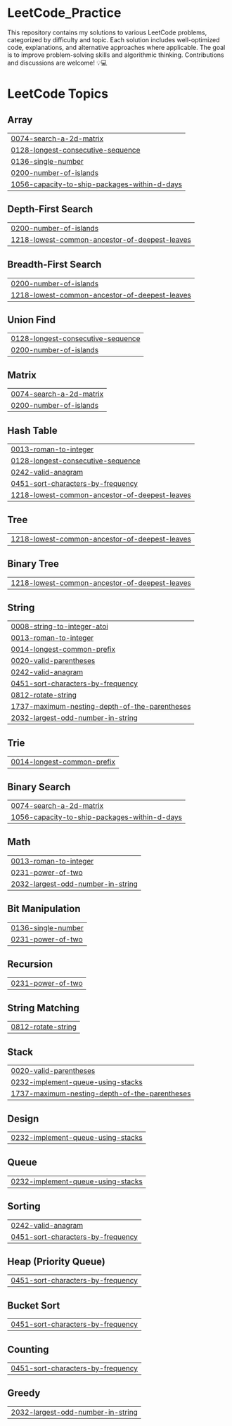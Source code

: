 # LeetCode_Practice
This repository contains my solutions to various LeetCode problems, categorized by difficulty and topic. Each solution includes well-optimized code, explanations, and alternative approaches where applicable. The goal is to improve problem-solving skills and algorithmic thinking. Contributions and discussions are welcome! 💡💻

<!---LeetCode Topics Start-->
# LeetCode Topics
## Array
|  |
| ------- |
| [0074-search-a-2d-matrix](https://github.com/AmritanshRaizada/LeetCode_Practice/tree/master/0074-search-a-2d-matrix) |
| [0128-longest-consecutive-sequence](https://github.com/AmritanshRaizada/LeetCode_Practice/tree/master/0128-longest-consecutive-sequence) |
| [0136-single-number](https://github.com/AmritanshRaizada/LeetCode_Practice/tree/master/0136-single-number) |
| [0200-number-of-islands](https://github.com/AmritanshRaizada/LeetCode_Practice/tree/master/0200-number-of-islands) |
| [1056-capacity-to-ship-packages-within-d-days](https://github.com/AmritanshRaizada/LeetCode_Practice/tree/master/1056-capacity-to-ship-packages-within-d-days) |
## Depth-First Search
|  |
| ------- |
| [0200-number-of-islands](https://github.com/AmritanshRaizada/LeetCode_Practice/tree/master/0200-number-of-islands) |
| [1218-lowest-common-ancestor-of-deepest-leaves](https://github.com/AmritanshRaizada/LeetCode_Practice/tree/master/1218-lowest-common-ancestor-of-deepest-leaves) |
## Breadth-First Search
|  |
| ------- |
| [0200-number-of-islands](https://github.com/AmritanshRaizada/LeetCode_Practice/tree/master/0200-number-of-islands) |
| [1218-lowest-common-ancestor-of-deepest-leaves](https://github.com/AmritanshRaizada/LeetCode_Practice/tree/master/1218-lowest-common-ancestor-of-deepest-leaves) |
## Union Find
|  |
| ------- |
| [0128-longest-consecutive-sequence](https://github.com/AmritanshRaizada/LeetCode_Practice/tree/master/0128-longest-consecutive-sequence) |
| [0200-number-of-islands](https://github.com/AmritanshRaizada/LeetCode_Practice/tree/master/0200-number-of-islands) |
## Matrix
|  |
| ------- |
| [0074-search-a-2d-matrix](https://github.com/AmritanshRaizada/LeetCode_Practice/tree/master/0074-search-a-2d-matrix) |
| [0200-number-of-islands](https://github.com/AmritanshRaizada/LeetCode_Practice/tree/master/0200-number-of-islands) |
## Hash Table
|  |
| ------- |
| [0013-roman-to-integer](https://github.com/AmritanshRaizada/LeetCode_Practice/tree/master/0013-roman-to-integer) |
| [0128-longest-consecutive-sequence](https://github.com/AmritanshRaizada/LeetCode_Practice/tree/master/0128-longest-consecutive-sequence) |
| [0242-valid-anagram](https://github.com/AmritanshRaizada/LeetCode_Practice/tree/master/0242-valid-anagram) |
| [0451-sort-characters-by-frequency](https://github.com/AmritanshRaizada/LeetCode_Practice/tree/master/0451-sort-characters-by-frequency) |
| [1218-lowest-common-ancestor-of-deepest-leaves](https://github.com/AmritanshRaizada/LeetCode_Practice/tree/master/1218-lowest-common-ancestor-of-deepest-leaves) |
## Tree
|  |
| ------- |
| [1218-lowest-common-ancestor-of-deepest-leaves](https://github.com/AmritanshRaizada/LeetCode_Practice/tree/master/1218-lowest-common-ancestor-of-deepest-leaves) |
## Binary Tree
|  |
| ------- |
| [1218-lowest-common-ancestor-of-deepest-leaves](https://github.com/AmritanshRaizada/LeetCode_Practice/tree/master/1218-lowest-common-ancestor-of-deepest-leaves) |
## String
|  |
| ------- |
| [0008-string-to-integer-atoi](https://github.com/AmritanshRaizada/LeetCode_Practice/tree/master/0008-string-to-integer-atoi) |
| [0013-roman-to-integer](https://github.com/AmritanshRaizada/LeetCode_Practice/tree/master/0013-roman-to-integer) |
| [0014-longest-common-prefix](https://github.com/AmritanshRaizada/LeetCode_Practice/tree/master/0014-longest-common-prefix) |
| [0020-valid-parentheses](https://github.com/AmritanshRaizada/LeetCode_Practice/tree/master/0020-valid-parentheses) |
| [0242-valid-anagram](https://github.com/AmritanshRaizada/LeetCode_Practice/tree/master/0242-valid-anagram) |
| [0451-sort-characters-by-frequency](https://github.com/AmritanshRaizada/LeetCode_Practice/tree/master/0451-sort-characters-by-frequency) |
| [0812-rotate-string](https://github.com/AmritanshRaizada/LeetCode_Practice/tree/master/0812-rotate-string) |
| [1737-maximum-nesting-depth-of-the-parentheses](https://github.com/AmritanshRaizada/LeetCode_Practice/tree/master/1737-maximum-nesting-depth-of-the-parentheses) |
| [2032-largest-odd-number-in-string](https://github.com/AmritanshRaizada/LeetCode_Practice/tree/master/2032-largest-odd-number-in-string) |
## Trie
|  |
| ------- |
| [0014-longest-common-prefix](https://github.com/AmritanshRaizada/LeetCode_Practice/tree/master/0014-longest-common-prefix) |
## Binary Search
|  |
| ------- |
| [0074-search-a-2d-matrix](https://github.com/AmritanshRaizada/LeetCode_Practice/tree/master/0074-search-a-2d-matrix) |
| [1056-capacity-to-ship-packages-within-d-days](https://github.com/AmritanshRaizada/LeetCode_Practice/tree/master/1056-capacity-to-ship-packages-within-d-days) |
## Math
|  |
| ------- |
| [0013-roman-to-integer](https://github.com/AmritanshRaizada/LeetCode_Practice/tree/master/0013-roman-to-integer) |
| [0231-power-of-two](https://github.com/AmritanshRaizada/LeetCode_Practice/tree/master/0231-power-of-two) |
| [2032-largest-odd-number-in-string](https://github.com/AmritanshRaizada/LeetCode_Practice/tree/master/2032-largest-odd-number-in-string) |
## Bit Manipulation
|  |
| ------- |
| [0136-single-number](https://github.com/AmritanshRaizada/LeetCode_Practice/tree/master/0136-single-number) |
| [0231-power-of-two](https://github.com/AmritanshRaizada/LeetCode_Practice/tree/master/0231-power-of-two) |
## Recursion
|  |
| ------- |
| [0231-power-of-two](https://github.com/AmritanshRaizada/LeetCode_Practice/tree/master/0231-power-of-two) |
## String Matching
|  |
| ------- |
| [0812-rotate-string](https://github.com/AmritanshRaizada/LeetCode_Practice/tree/master/0812-rotate-string) |
## Stack
|  |
| ------- |
| [0020-valid-parentheses](https://github.com/AmritanshRaizada/LeetCode_Practice/tree/master/0020-valid-parentheses) |
| [0232-implement-queue-using-stacks](https://github.com/AmritanshRaizada/LeetCode_Practice/tree/master/0232-implement-queue-using-stacks) |
| [1737-maximum-nesting-depth-of-the-parentheses](https://github.com/AmritanshRaizada/LeetCode_Practice/tree/master/1737-maximum-nesting-depth-of-the-parentheses) |
## Design
|  |
| ------- |
| [0232-implement-queue-using-stacks](https://github.com/AmritanshRaizada/LeetCode_Practice/tree/master/0232-implement-queue-using-stacks) |
## Queue
|  |
| ------- |
| [0232-implement-queue-using-stacks](https://github.com/AmritanshRaizada/LeetCode_Practice/tree/master/0232-implement-queue-using-stacks) |
## Sorting
|  |
| ------- |
| [0242-valid-anagram](https://github.com/AmritanshRaizada/LeetCode_Practice/tree/master/0242-valid-anagram) |
| [0451-sort-characters-by-frequency](https://github.com/AmritanshRaizada/LeetCode_Practice/tree/master/0451-sort-characters-by-frequency) |
## Heap (Priority Queue)
|  |
| ------- |
| [0451-sort-characters-by-frequency](https://github.com/AmritanshRaizada/LeetCode_Practice/tree/master/0451-sort-characters-by-frequency) |
## Bucket Sort
|  |
| ------- |
| [0451-sort-characters-by-frequency](https://github.com/AmritanshRaizada/LeetCode_Practice/tree/master/0451-sort-characters-by-frequency) |
## Counting
|  |
| ------- |
| [0451-sort-characters-by-frequency](https://github.com/AmritanshRaizada/LeetCode_Practice/tree/master/0451-sort-characters-by-frequency) |
## Greedy
|  |
| ------- |
| [2032-largest-odd-number-in-string](https://github.com/AmritanshRaizada/LeetCode_Practice/tree/master/2032-largest-odd-number-in-string) |
<!---LeetCode Topics End-->